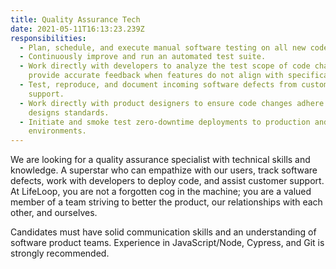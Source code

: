 ```yaml
---
title: Quality Assurance Tech
date: 2021-05-11T16:13:23.239Z
responsibilities:
  - Plan, schedule, and execute manual software testing on all new code changes.
  - Continuously improve and run an automated test suite.
  - Work directly with developers to analyze the test scope of code changes and
    provide accurate feedback when features do not align with specifications.
  - Test, reproduce, and document incoming software defects from customer
    support.
  - Work directly with product designers to ensure code changes adhere to
    designs standards.
  - Initiate and smoke test zero-downtime deployments to production and test
    environments.
---
```


We are looking for a quality assurance specialist with technical skills and
knowledge. A superstar who can empathize with our users, track software
defects, work with developers to deploy code, and assist customer support. At
LifeLoop, you are not a forgotten cog in the machine; you are a valued member
of a team striving to better the product, our relationships with each other,
and ourselves.

Candidates must have solid communication skills and an understanding of software product teams. Experience in JavaScript/Node, Cypress, and Git is strongly recommended.
